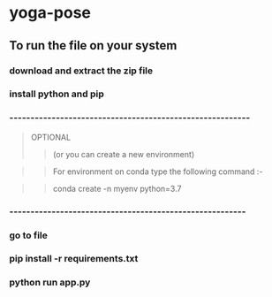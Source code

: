 # yoga-pose

## To run the file on your system

### download and extract the zip file

### install python and pip 

### ---------------------------------------------------------
> OPTIONAL
>> (or you can create a new environment)

>> For environment on conda type the following command :-

>> conda create -n myenv python=3.7
### --------------------------------------------------------

### go to file

### pip install -r requirements.txt

### python run app.py
